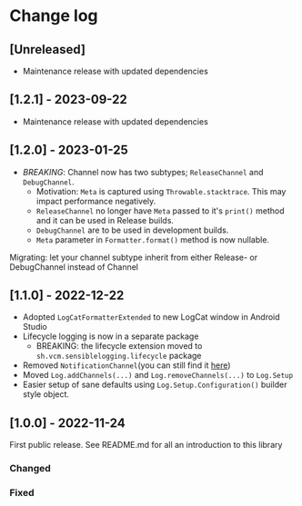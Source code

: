 # Change log

## [Unreleased]

- Maintenance release with updated dependencies

## [1.2.1] - 2023-09-22

 - Maintenance release with updated dependencies

## [1.2.0] - 2023-01-25
 
 - *BREAKING*: Channel now has two subtypes; `ReleaseChannel` and `DebugChannel`.
   - Motivation: `Meta` is captured using `Throwable.stacktrace`. This may impact performance negatively.
   - `ReleaseChannel` no longer have `Meta` passed to it's `print()` method and it can be used in Release builds.
   - `DebugChannel` are to be used in development builds.
   - `Meta` parameter in `Formatter.format()` method is now nullable.

Migrating: let your channel subtype inherit from either Release- or DebugChannel instead of Channel

## [1.1.0] - 2022-12-22

 - Adopted `LogCatFormatterExtended` to new LogCat window in Android Studio
 - Lifecycle logging is now in a separate package
   - BREAKING: the lifecycle extension moved to `sh.vcm.sensiblelogging.lifecycle` package
 - Removed `NotificationChannel`(you can still find it [here](https://github.com/VolvoCarsMobility/sensible-logging-for-android/blob/1fb3acc1e2288b13fbfdb83135c0b3d7b3ab0fdd/sensible-logging/src/main/java/sh/vcm/sensiblelogging/channel/NotificationChannel.kt))
 - Moved `Log.addChannels(...)` and `Log.removeChannels(...)` to `Log.Setup`
 - Easier setup of sane defaults using `Log.Setup.Configuration()` builder style object.

## [1.0.0] - 2022-11-24

First public release. See README.md for all an introduction to this library

### Changed

### Fixed
